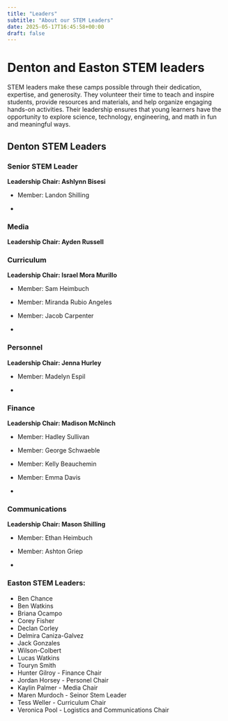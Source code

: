 ```yaml
---
title: "Leaders"
subtitle: "About our STEM Leaders"
date: 2025-05-17T16:45:58+00:00
draft: false
---
```


# Denton and Easton STEM leaders

STEM leaders make these camps possible through their dedication, expertise, and generosity. They volunteer their time to teach and inspire students, provide resources and materials, and help organize engaging hands-on activities. Their leadership ensures that young learners have the opportunity to explore science, technology, engineering, and math in fun and meaningful ways.

## Denton STEM Leaders

### Senior STEM Leader
**Leadership Chair: Ashlynn Bisesi**
- Member: Landon Shilling
  
-

### Media
**Leadership Chair: Ayden Russell**

### Curriculum
**Leadership Chair: Israel Mora Murillo**
- Member: Sam Heimbuch
- Member: Miranda Rubio Angeles 
- Member: Jacob Carpenter

-

### Personnel
**Leadership Chair: Jenna Hurley**
- Member: Madelyn Espil

-

### Finance 
**Leadership Chair: Madison McNinch**
- Member: Hadley Sullivan
- Member: George Schwaeble
- Member: Kelly Beauchemin
- Member: Emma Davis

-

### Communications 
**Leadership Chair: Mason Shilling**
- Member: Ethan Heimbuch
- Member: Ashton Griep

-






### Easton STEM Leaders:
- Ben Chance
- Ben Watkins
- Briana Ocampo
- Corey Fisher
- Declan Corley
- Delmira Caniza-Galvez
- Jack Gonzales
- Wilson-Colbert
- Lucas Watkins
- Touryn Smith
- Hunter Gilroy - Finance Chair
- Jordan Horsey - Personel Chair
- Kaylin Palmer - Media Chair
- Maren Murdoch - Seinor Stem Leader
- Tess Weller - Curriculum Chair
- Veronica Pool - Logistics and Communications Chair
